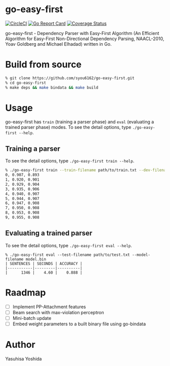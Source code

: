 # go-easy-first
[![CircleCI](https://circleci.com/gh/syou6162/go-easy-first.svg?style=shield)](https://circleci.com/gh/syou6162/go-easy-first)
[![Go Report Card](https://goreportcard.com/badge/github.com/syou6162/go-easy-first)](https://goreportcard.com/report/github.com/syou6162/go-easy-first)
[![Coverage Status](https://coveralls.io/repos/github/syou6162/go-easy-first/badge.svg?branch=coveralls)](https://coveralls.io/github/syou6162/go-easy-first?branch=coveralls)

go-easy-first - Dependency Parser with Easy-First Algorithm (An Efficient Algorithm for Easy-First Non-Directional Dependency Parsing, NAACL-2010, Yoav Goldberg and Michael Elhadad) written in Go.

# Build from source

```sh
% git clone https://github.com/syou6162/go-easy-first.git
% cd go-easy-first
% make deps && make bindata && make build
```

# Usage
go-easy-first has `train` (training a parser phase) and `eval` (evaluating a trained parser phase) modes. To see the detail options, type `./go-easy-first --help`.

## Training a parser
To see the detail options, type `./go-easy-first train --help`.

```sh
% ./go-easy-first train --train-filename path/to/train.txt --dev-filename path/to/dev.txt --max-iter 10 --model-filename model.bin
0, 0.907, 0.893
1, 0.920, 0.901
2, 0.929, 0.904
3, 0.935, 0.906
4, 0.940, 0.907
5, 0.944, 0.907
6, 0.947, 0.908
7, 0.950, 0.908
8, 0.953, 0.908
9, 0.955, 0.908
```

## Evaluating a trained parser
To see the detail options, type `./go-easy-first eval --help`.

```
% ./go-easy-first eval --test-filename path/to/test.txt --model-filename model.bin
| SENTENCES | SECONDS | ACCURACY |
|-----------|---------|----------|
|      1346 |    4.60 |    0.888 |
```

# Raadmap
- [ ] Implement PP-Attachment features
- [ ] Beam search with max-violation perceptron
- [ ] Mini-batch update
- [ ] Embed weight parameters to a built binary file using go-bindata

# Author
Yasuhisa Yoshida
